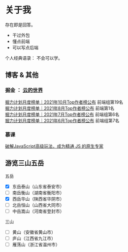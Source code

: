 ---
---

# 关于我

存在即是回答。

* 干过外包
* 懂点前端
* 可以写点后端


个人经典语录： 不会可以学。


## 博客  & 其他

### 掘金 ： [云的世界](https://juejin.cn/user/131597122679661)

[掘力计划月度榜单｜2021年10月Top作者榜公布](https://juejin.cn/post/7028026854669811749) 前端组第19名    
[掘力计划月度榜单｜2021年8月Top作者榜公布](https://juejin.cn/post/7006255145054896158)  前端第1名    
[掘力计划月度榜单｜2021年7月Top作者榜公布](https://juejin.cn/post/6992851882947379214) 前端组第6名   
[掘力计划月度榜单｜2021年6月Top作者榜公布](https://juejin.cn/post/6982444975111798798) 前端组第7名   

### 慕课
[破解JavaScript高级玩法，成为精通 JS 的原生专家](https://coding.imooc.com/class/564.html)



## 游览三山五岳  
五岳   
- [x] 东岳泰山（山东省泰安市）
- [ ] 南岳衡山（湖南省衡阳市）
- [x] 西岳华山（陕西省华阴市）
- [ ] 北岳恒山（山西省大同市）
- [ ] 中岳嵩山（河南省登封市）  
  
三山     
- [ ] 黄山（安徽省黄山市）
- [ ] 庐山（江西省九江市）
- [ ] 雁荡山（浙江省温州市）

